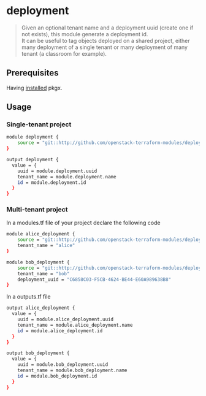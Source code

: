 # deployment

> Given an optional tenant name and a deployment uuid (create one if not exists), this module generate a deployment id.  
> It can be useful to tag objects deployed on a shared project, either many deployment of a single tenant or many deployment of many tenant (a classroom for example).

## Prerequisites

Having [installed](https://docs.pkgx.sh/run-anywhere/terminals#other-ways-to-install) pkgx.

## Usage

### Single-tenant project

```bash
module deployment {
    source = "git::http://github.com/openstack-terraform-modules/deployment"
}

output deployment {
  value = {
    uuid = module.deployment.uuid
    tenant_name = module.deployment.name
    id = module.deployment.id
  }
}
```

### Multi-tenant project

In a modules.tf file of your project declare the following code

```bash
module alice_deployment {
    source = "git::http://github.com/openstack-terraform-modules/deployment"
    tenant_name = "alice" 
}

module bob_deployment {
    source = "git::http://github.com/openstack-terraform-modules/deployment"
    tenant_name = "bob"
    deployment_uuid = "C6858C03-F5CB-4624-BE44-E60A989638B8"
}
```

In a outputs.tf file

```bash
output alice_deployment {
  value = {
    uuid = module.alice_deployment.uuid
    tenant_name = module.alice_deployment.name
    id = module.alice_deployment.id
  }
}

output bob_deployment {
  value = {
    uuid = module.bob_deployment.uuid
    tenant_name = module.bob_deployment.name
    id = module.bob_deployment.id
  }
}

```
